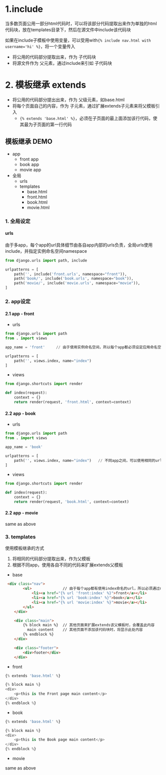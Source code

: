 # 1.include

当多数页面公用一部分html代码时，可以将该部分代码提取出来作为单独的html代码块，放在templates目录下，然后在源文件中include该代码块

如果在include子模板中使用变量，可以受用with`{% include nav.html with username='hi' %}`，将一个变量传入

- 将公用的代码部分提取出来，作为 子代码块
- 将源文件作为 父元素，通过include来引如 子代码块

# 2. 模板继承 extends

- 将公用的代码部分提出出来，作为 父级元素，如base.html
- 将每个页面自己的内容，作为 子元素，通过扩展extends子元素来将父模板引入
  - `{% extends 'base.html' %}`，必须在子页面的最上面添加该行代码，使其最为子页面的第一行代码

## 模板继承 DEMO
- app
  - front app
  - book app
  - movie app
- 全局
  - urls
  - templates
    - base.html
    - front.html
    - book.html
    - movie.html

### 1. 全局设定

#### urls
由于多app，每个app的url具体细节由各自app内部的urls负责，全局urls使用include，并指定实例命名空间namespace
```python
from django.urls import path, include

urlpatterns = [
    path('', include('front.urls', namespace="front")),
    path('book/', include('book.urls', namespace="book")),
    path('movie/', include('movie.urls', namespace="movie")),
]
```

### 2. app设定

#### 2.1 app - front
- urls
```python
from django.urls import path
from . import views

app_name = 'front'     // 由于使用实例命名空间，所以每个app都必须设定应用命名空间

urlpatterns = [
    path('', views.index, name="index")
]
```

- views
```python
from django.shortcuts import render

def index(request):
    context = {}
    return render(request, 'front.html', context=context)

```
#### 2.2 app - book
- urls
```python
from django.urls import path
from . import views

app_name = 'book'

urlpatterns = [
    path('', views.index, name="index")   // 不同app之间，可以使用相同的url名称
]
```

- views
```python
from django.shortcuts import render

def index(request):
    context = {}
    return render(request, 'book.html', context=context)

```
#### 2.2 app - movie

same as above

### 3. templates

使用模板继承的方式
1. 将相同的代码部分提取出来，作为父模板
3. 根据不同app，使用各自不同的代码来扩展extends父模板

- base
```html
 <div class="nav">
        <ul>              // 由于每个app都有使用index命名的url，所以必须通过namaespace进行区分
            <li><a href="{% url 'front:index' %}">front</a></li>
            <li><a href="{% url 'book:index' %}">book</a></li>
            <li><a href="{% url 'movie:index' %}">movie</a></li>
        </ul>
    </div>

    <div class="main">
        {% block main %}  // 其他页面来扩展extends该父模板时，会覆盖此内容
          main content    // 其他页面不添加该代码块时，将显示此处内容
        {% endblock %}
    </div>

    <div class="footer">
        <div>footer</div>
    </div>
```

- front
```python
{% extends 'base.html' %}

{% block main %}
<div>
    <p>this is the Front page main content</p>
</div>
{% endblock %}
```

- book
```python
{% extends 'base.html' %}

{% block main %}
<div>
    <p>this is the Book page main content</p>
</div>
{% endblock %}
```

- movie

same as above





